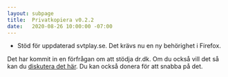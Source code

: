 ```yaml
---
layout: subpage
title:  Privatkopiera v0.2.2
date:   2020-08-26 10:00:00 -07:00
---
```

- Stöd för uppdaterad svtplay.se. Det krävs nu en ny behörighet i Firefox.

Det har kommit in en förfrågan om att stödja dr.dk. Om du också vill det så kan du [diskutera det här](https://github.com/stefansundin/privatkopiera/issues/29). Du kan också donera för att snabba på det.
